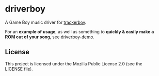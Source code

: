 # driverboy

A Game Boy music driver for [trackerboy].

For an **example of usage**, as well as something to **quickly & easily make a ROM out of your song**, see [driverboy-demo].

## License

This project is licensed under the Mozilla Public License 2.0 (see the LICENSE file).

[trackerboy]: //github.com/stoneface86/trackerboy
[driverboy-demo]: //github.com/ISSOtm/driverboy-demo
